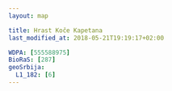 ```yaml
---
layout: map

title: Hrast Koče Kapetana
last_modified_at: 2018-05-21T19:19:17+02:00

WDPA: [555588975]
BioRaS: [287]
geoSrbija:
  L1_182: [6]
---
```

